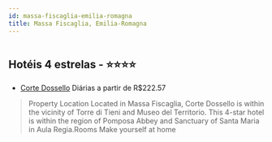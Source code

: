 ```yaml
---
id: massa-fiscaglia-emilia-romagna
title: Massa Fiscaglia, Emilia-Romagna
---
```


<center><img src="https://assets.cosmos-data.com/1/04245d517d2a13ced8f9fb8f50baae6b/543173.jpg" alt="" /></center>


## Hotéis 4 estrelas - ⭐️⭐️⭐️⭐️

-    [Corte Dossello](https://www.hurb.com/hoteis/massa-fiscaglia/corte-dossello-JNP-JP096761?cmp=18055) Diárias a partir de R$222.57
   > Property Location Located in Massa Fiscaglia, Corte Dossello is within the vicinity of Torre di Tieni and Museo del Territorio.  This 4-star hotel is within the region of Pomposa Abbey and Sanctuary of Santa Maria in Aula Regia.Rooms Make yourself at home
